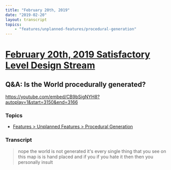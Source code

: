 ```yaml
---
title: "February 20th, 2019"
date: "2019-02-20"
layout: transcript
topics: 
    - "features/unplanned-features/procedural-generation"
---
```

# [February 20th, 2019 Satisfactory Level Design Stream](../2019-02-20.md)
## Q&A: Is the World procedurally generated?
https://youtube.com/embed/CB9bSigNYH8?autoplay=1&start=3150&end=3166
### Topics
* [Features > Unplanned Features > Procedural Generation](../topics/features/unplanned-features/procedural-generation.md)

### Transcript

> nope the world is not generated it's
> every single thing that you see on this
> map is is hand placed and if you if you
> hate it then then you personally insult
